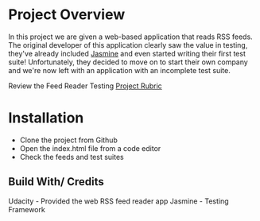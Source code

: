 # Project Overview

In this project we are given a web-based application that reads RSS feeds. The original developer of this application clearly saw the value in testing, they've already included [Jasmine](http://jasmine.github.io/) and even started writing their first test suite! Unfortunately, they decided to move on to start their own company and we're now left with an application with an incomplete test suite. 

Review the Feed Reader Testing [Project Rubric](https://review.udacity.com/#!/projects/3442558598/rubric)

# Installation
* Clone the project from Github
* Open the index.html file from a code editor
* Check the feeds and test suites

## Build With/ Credits
Udacity - Provided the web RSS feed reader app
Jasmine - Testing Framework
